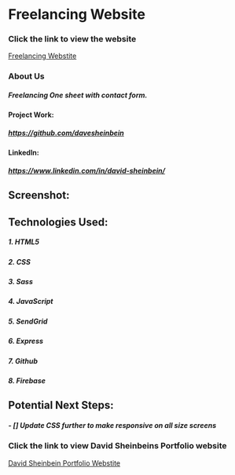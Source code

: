# **Freelancing Website**

### Click the link to view the website

[Freelancing Webstite](https://freelance-b0abd.web.app/)

### About Us

##### Freelancing One sheet with contact form.

#### Project Work:

##### https://github.com/davesheinbein

#### LinkedIn:

##### https://www.linkedin.com/in/david-sheinbein/

## Screenshot:

<!-- ![Home Page Sceenshot](screenshots/homeScreenshot.png)

[Home Page Sceenshot](https://imgur.com/GKAQjCW) -->

## Technologies Used:

##### 1. HTML5

##### 2. CSS

##### 3. Sass

##### 4. JavaScript

##### 5. SendGrid

##### 6. Express

##### 7. Github

##### 8. Firebase

## Potential Next Steps:

##### - [] Update CSS further to make responsive on all size screens

### Click the link to view David Sheinbeins Portfolio website

[David Sheinbein Portfolio Webstite](http://www.davidsheinbeinportfolio.com/)
